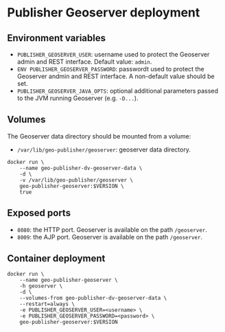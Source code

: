 # Publisher Geoserver deployment

## Environment variables

- ``PUBLISHER_GEOSERVER_USER``: username used to protect the Geoserver admin and REST interface. Default value: ``admin``.
- ``ENV PUBLISHER_GEOSERVER_PASSWORD``: passwordt used to protect the Geoserver andmin and REST interface. A non-default value should be set.
- ``PUBLISHER_GEOSERVER_JAVA_OPTS``: optional additional parameters passed to the JVM running Geoserver (e.g. ``-D...``).

## Volumes

The Geoserver data directory should be mounted from a volume:

- ``/var/lib/geo-publisher/geoserver``: geoserver data directory.

```
docker run \ 
	--name geo-publisher-dv-geoserver-data \ 
	-d \
	-v /var/lib/geo-publisher/geoserver \ 
	geo-publisher-geoserver:$VERSION \
	true
```

## Exposed ports

- ``8080``: the HTTP port. Geoserver is available on the path ``/geoserver``.
- ``8009``: the AJP port. Geoserver is available on the path ``/geoserver``.

## Container deployment

```
docker run \
	--name geo-publisher-geoserver \ 
	-h geoserver \
	-d \
	--volumes-from geo-publisher-dv-geoserver-data \ 
	--restart=always \
	-e PUBLISHER_GEOSERVER_USER=<username> \
	-e PUBLISHER_GEOSERVER_PASSWORD=<password> \ 
	geo-publisher-geoserver:$VERSION
```